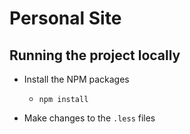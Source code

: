# Personal Site

## Running the project locally
- Install the NPM packages

  - `npm install`

- Make changes to the `.less` files